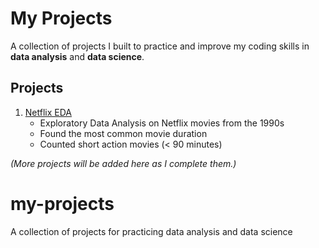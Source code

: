 # My Projects

A collection of projects I built to practice and improve my coding skills in **data analysis** and **data science**.

## Projects
1. [Netflix EDA](01-netflix-eda/README.md)
   - Exploratory Data Analysis on Netflix movies from the 1990s  
   - Found the most common movie duration  
   - Counted short action movies (< 90 minutes)

*(More projects will be added here as I complete them.)*
# my-projects
A collection of projects for practicing data analysis and data science
